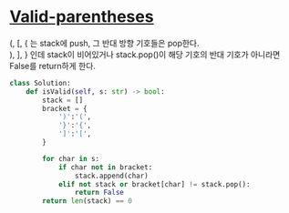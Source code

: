 # [Valid-parentheses](https://leetcode.com/problems/valid-parentheses/)

(, [, { 는 stack에 push, 그 반대 방향 기호들은 pop한다.<br/>
), ], } 인데 stack이 비어있거나 stack.pop()이 해당 기호의 반대 기호가 아니라면 False를 return하게 한다.

```python
class Solution:
    def isValid(self, s: str) -> bool:
        stack = []
        bracket = {
            ')':'(',
            '}':'{',
            ']':'[',
        }

        for char in s:
            if char not in bracket:
                stack.append(char)
            elif not stack or bracket[char] != stack.pop():
                return False
        return len(stack) == 0
```
